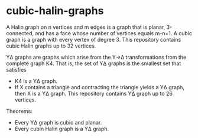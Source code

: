 # cubic-halin-graphs
A Halin graph on n vertices and m edges is a graph that is planar, 3-connected, and has a face whose number of vertices equals m-n+1.
A cubic graph is a graph with every vertex of degree 3.
This repository contains cubic Halin graphs up to 32 vertices.

YΔ graphs are graphs which arise from the Y→Δ transformations from the complete graph K4.
That is, the set of YΔ graphs is the smallest set that satisfies
- K4 is a YΔ graph.
- If X contains a triangle and contracting the triangle yields a YΔ graph, then X is a YΔ graph.
This repository contains YΔ graph up to 26 vertices.

Theorems:
- Every YΔ graph is cubic and planar.
- Every cubin Halin graph is a YΔ graph.
